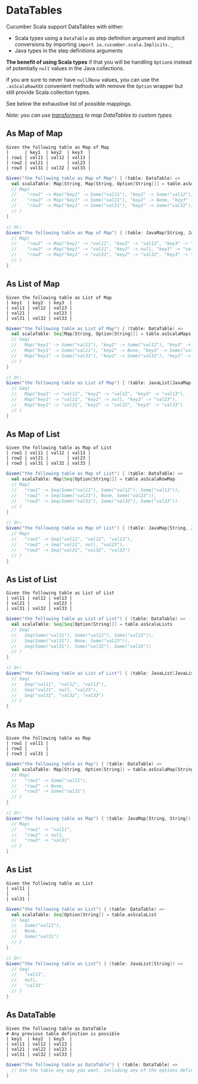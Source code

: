 # DataTables

Cucumber Scala support DataTables with either:
- Scala types using a `DataTable` as step definition argument and implicit conversions by importing `import io.cucumber.scala.Implicits._`
- Java types in the step definitions arguments

**The benefit of using Scala types** if that you will be handling `Option`s instead of potentially `null` values in the Java collections.

If you are sure to never have `null`/`None` values, you can use the `.asScalaRawXXX` convenient methods with remove the `Option` wrapper but still provide Scala collection types.

See below the exhaustive list of possible mappings.

_Note: you can use [transformers](transformers.md) to map DataTables to custom types._ 

## As Map of Map

```gherkin
Given the following table as Map of Map
|      | key1  | key2  | key3  |
| row1 | val11 | val12 | val13 |
| row2 | val21 |       | val23 |
| row3 | val31 | val32 | val33 |
```

```scala
Given("the following table as Map of Map") { (table: DataTable) =>
  val scalaTable: Map[String, Map[String, Option[String]]] = table.asScalaRowColumnMap
  // Map(
  //    "row1" -> Map("key1" -> Some("val11"), "key2" -> Some("val12"), "key3" -> Some("val13")),
  //    "row2" -> Map("key1" -> Some("val21"), "key2" -> None, "key3" -> Some("val23")),
  //    "row3" -> Map("key1" -> Some("val31"), "key2" -> Some("val32"), "key3" -> Some("val33"))
  // )
}

// Or:
Given("the following table as Map of Map") { (table: JavaMap[String, JavaMap[String, String]]) =>
  // Map(
  //    "row1" -> Map("key1" -> "val11", "key2" -> "val12", "key3" -> "val13"),
  //    "row2" -> Map("key1" -> "val21", "key2" -> null, "key3" -> "val23"),
  //    "row3" -> Map("key1" -> "val31", "key2" -> "val32", "key3" -> "val33")
  // )
}
```

## As List of Map

```gherkin
Given the following table as List of Map
| key1  | key2  | key3  |
| val11 | val12 | val13 |
| val21 |       | val23 |
| val31 | val32 | val33 |
```

```scala
Given("the following table as List of Map") { (table: DataTable) =>
  val scalaTable: Seq[Map[String, Option[String]]] = table.asScalaMaps
  // Seq(
  //   Map("key1" -> Some("val11"), "key2" -> Some("val12"), "key3" -> Some("val13")),
  //   Map("key1" -> Some("val21"), "key2" -> None, "key3" -> Some("val23")),
  //   Map("key1" -> Some("val31"), "key2" -> Some("val32"), "key3" -> Some("val33"))
  // )
}

// Or:
Given("the following table as List of Map") { (table: JavaList[JavaMap[String, String]]) =>
  // Seq(
  //   Map("key1" -> "val11", "key2" -> "val12", "key3" -> "val13"),
  //   Map("key1" -> "val21", "key2" -> null, "key3" -> "val23"),
  //   Map("key1" -> "val31", "key2" -> "val32", "key3" -> "val33")
  // )
}
```

## As Map of List

```gherkin
Given the following table as Map of List
| row1 | val11 | val12 | val13 |
| row2 | val21 |       | val23 |
| row3 | val31 | val32 | val33 |
```

```scala
Given("the following table as Map of List") { (table: DataTable) =>
  val scalaTable: Map[Seq[Option[String]]] = table.asScalaRowMap
  // Map(
  //   "row1" -> Seq(Some("val11"), Some("val12"), Some("val13")),
  //   "row2" -> Seq(Some("val21"), None, Some("val23")),
  //   "row3" -> Seq(Some("val31"), Some("val32"), Some("val33"))
  // )
}

// Or:
Given("the following table as Map of List") { (table: JavaMap[String, JavaList[String]]) =>
  // Map(
  //   "row1" -> Seq("val11", "val12", "val13"),
  //   "row2" -> Seq("val21", null, "val23"),
  //   "row3" -> Seq("val31", "val32", "val33")
  // )
}
```


## As List of List

```gherkin
Given the following table as List of List
| val11 | val12 | val13 |
| val21 |       | val23 |
| val31 | val32 | val33 |
```

```scala
Given("the following table as List of List") { (table: DataTable) =>
  val scalaTable: Seq[Seq[Option[String]]] = table.asScalaLists
  // Seq(
  //   Seq(Some("val11"), Some("val12"), Some("val13")),
  //   Seq(Some("val21"), None, Some("val23")),
  //   Seq(Some("val31"), Some("val32"), Some("val33"))
  // )
}

// Or:
Given("the following table as List of List") { (table: JavaList[JavaList[String]]) =>
  // Seq(
  //   Seq("val11", "val12", "val13"),
  //   Seq("val21", null, "val23"),
  //   Seq("val31", "val32", "val33")
  // )
}
```

## As Map

```gherkin
Given the following table as Map
| row1 | val11 |
| row2 |       |
| row3 | val31 |
```

```scala
Given("the following table as Map") { (table: DataTable) =>
  val scalaTable: Map[String, Option[String]] = table.asScalaMap[String, String]
  // Map(
  //   "row1" -> Some("val11"),
  //   "row2" -> None,
  //   "row3" -> Some("val31")
  // )
}

// Or:
Given("the following table as Map") { (table: JavaMap[String, String]) =>
  // Map(
  //   "row1" -> "val11",
  //   "row2" -> null,
  //   "row3" -> "val31"
  // )
}
```

## As List

```gherkin
Given the following table as List
| val11 |
|       |
| val31 |
```

```scala
Given("the following table as List") { (table: DataTable) =>
  val scalaTable: Seq[Option[String]] = table.asScalaList
  // Seq(
  //   Some("val11"),
  //   None,
  //   Some("val31")
  // )
}

// Or:
Given("the following table as List") { (table: JavaList[String]) =>
  // Seq(
  //   "val11",
  //   null,
  //   "val31"
  // )
}
```

## As DataTable

```gherkin
Given the following table as DataTable
# Any previous table definition is possible
| key1  | key2  | key3  |
| val11 | val12 | val13 |
| val21 | val22 | val23 |
| val31 | val32 | val33 |
```

```scala
Given("the following table as DataTable") { (table: DataTable) =>
  // Use the table any way you want, including any of the options defined previously
}
```
